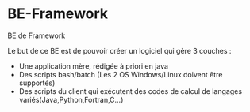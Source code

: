 # BE-Framework
BE de Framework


Le but de ce BE est de pouvoir créer un logiciel qui gère 3 couches : 
- Une application mère, rédigée à priori en java
- Des scripts bash/batch (Les 2 OS Windows/Linux doivent être supportés)
- Des scripts du client qui exécutent des codes de calcul de langages variés(Java,Python,Fortran,C...)
